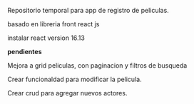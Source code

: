 Repositorio temporal para app de registro de peliculas.

basado en libreria front react js

instalar react version 16.13

**pendientes**

Mejora a grid peliculas, con paginacion y filtros de busqueda

Crear funcionaldad para modificar la pelicula.

Crear crud para agregar nuevos actores.
